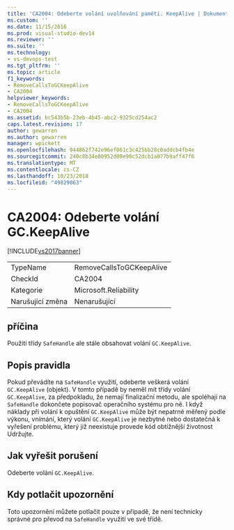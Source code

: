 ```yaml
---
title: 'CA2004: Odeberte volání uvolňování paměti. KeepAlive | Dokumentace Microsoftu'
ms.custom: ''
ms.date: 11/15/2016
ms.prod: visual-studio-dev14
ms.reviewer: ''
ms.suite: ''
ms.technology:
- vs-devops-test
ms.tgt_pltfrm: ''
ms.topic: article
f1_keywords:
- RemoveCallsToGCKeepAlive
- CA2004
helpviewer_keywords:
- RemoveCallsToGCKeepAlive
- CA2004
ms.assetid: bc543b5b-23eb-4b45-abc2-9325cd254ac2
caps.latest.revision: 17
author: gewarren
ms.author: gewarren
manager: wpickett
ms.openlocfilehash: 944862f742e96ef061c3c425bb28c0addcb4fb4e
ms.sourcegitcommit: 240c8b34e80952d00e90c52dcb1a077b9aff47f6
ms.translationtype: MT
ms.contentlocale: cs-CZ
ms.lasthandoff: 10/23/2018
ms.locfileid: "49829063"
---
```

# <a name="ca2004-remove-calls-to-gckeepalive"></a>CA2004: Odeberte volání GC.KeepAlive
[!INCLUDE[vs2017banner](../includes/vs2017banner.md)]

|||
|-|-|
|TypeName|RemoveCallsToGCKeepAlive|
|CheckId|CA2004|
|Kategorie|Microsoft.Reliability|
|Narušující změna|Nenarušující|

## <a name="cause"></a>příčina
 Použití třídy `SafeHandle` ale stále obsahovat volání `GC.KeepAlive`.

## <a name="rule-description"></a>Popis pravidla
 Pokud převádíte na `SafeHandle` využití, odeberte veškerá volání `GC.KeepAlive` (objekt). V tomto případě by neměl mít třídy volání `GC.KeepAlive`, za předpokladu, že nemají finalizační metodu, ale spoléhají na `SafeHandle` dokončete popisovač operačního systému pro ně.  I když náklady při volání k opuštění `GC.KeepAlive` může být nepatrné měřený podle výkonu, vnímání, který volání `GC.KeepAlive` je nezbytné nebo dostatečná k vyřešení problému, který již neexistuje provede kód obtížnější životnost Udržujte.

## <a name="how-to-fix-violations"></a>Jak vyřešit porušení
 Odeberte volání `GC.KeepAlive`.

## <a name="when-to-suppress-warnings"></a>Kdy potlačit upozornění
 Toto upozornění můžete potlačit pouze v případě, že není technicky správné pro převod na `SafeHandle` využití ve své třídě.



